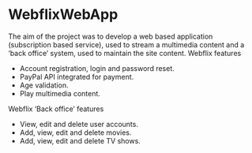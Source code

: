 # WebflixWebApp
The aim of the project was to develop a web based application (subscription based service), used to stream a multimedia content and a ‘back office’ system, used to maintain the site content. 
Webflix features 
-	Account registration, login and password reset.
-	PayPal API integrated for payment.
-	Age validation.
-	Play multimedia content.

Webflix ‘Back office’ features
-	View, edit and delete user accounts.
-	Add, view, edit and delete movies.
-	Add, view, edit and delete TV shows.

